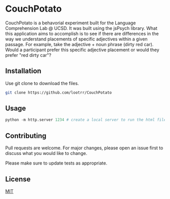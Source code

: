 # CouchPotato

CouchPotato is a behavorial experiment built for the Language Comprehension Lab @ UCSD. It was built using the jsPsych library. What this application aims to accomplish is to see if there are differences in the way we understand placements of specific adjectives within a given passage. For example, take the adjective + noun phrase (dirty red car). Would a participant prefer this specific adjective placement or would they prefer "red dirty car"?

## Installation

Use git clone to download the files.

```bash
git clone https://github.com/lootrr/CouchPotato
```

## Usage
```python
python -m http.server 1234 # create a local server to run the html file
```

## Contributing
Pull requests are welcome. For major changes, please open an issue first to discuss what you would like to change.

Please make sure to update tests as appropriate.

## License
[MIT](https://choosealicense.com/licenses/mit/)
